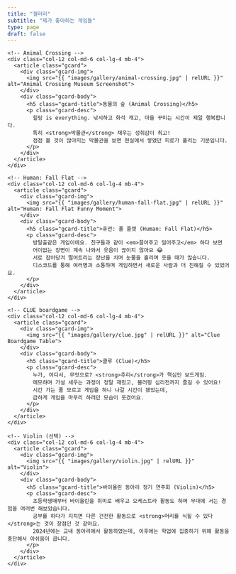 ```yaml
---
title: "갤러리"
subtitle: "제가 좋아하는 게임들"
type: page
draft: false
---
```


<div class="gallery-grid container px-0">
  <div class="row">

    <!-- Animal Crossing -->
    <div class="col-12 col-md-6 col-lg-4 mb-4">
      <article class="gcard">
        <div class="gcard-img">
          <img src="{{ "images/gallery/animal-crossing.jpg" | relURL }}" alt="Animal Crossing Museum Screenshot">
        </div>
        <div class="gcard-body">
          <h5 class="gcard-title">동물의 숲 (Animal Crossing)</h5>
          <p class="gcard-desc">
            힐링 is everything. 낚시하고 화석 캐고, 마을 꾸미는 시간이 제일 행복합니다.
            특히 <strong>박물관</strong> 채우는 성취감이 최고!
            점점 볼 것이 많아지는 박물관을 보면 현실에서 쌓였던 피로가 풀리는 기분입니다.
          </p>
        </div>
      </article>
    </div>

    <!-- Human: Fall Flat -->
    <div class="col-12 col-md-6 col-lg-4 mb-4">
      <article class="gcard">
        <div class="gcard-img">
          <img src="{{ "images/gallery/human-fall-flat.jpg" | relURL }}" alt="Human: Fall Flat Funny Moment">
        </div>
        <div class="gcard-body">
          <h5 class="gcard-title">휴먼: 폴 플랫 (Human: Fall Flat)</h5>
          <p class="gcard-desc">
            방탈출같은 게임이에요. 친구들과 같이 <em>끌어주고 밀어주고</em> 하다 보면
            어이없는 장면이 계속 나와서 웃음이 끊이지 않아요 😂
            서로 잡아당겨 떨어트리는 장난을 치며 눈물을 흘리며 웃을 때가 많습니다.
            디스코드를 통해 여러명과 소통하며 게임하면서 새로운 사람과 더 친해질 수 있었어요.
          </p>
        </div>
      </article>
    </div>

    <!-- CLUE boardgame -->
    <div class="col-12 col-md-6 col-lg-4 mb-4">
      <article class="gcard">
        <div class="gcard-img">
          <img src="{{ "images/gallery/clue.jpg" | relURL }}" alt="Clue Boardgame Table">
        </div>
        <div class="gcard-body">
          <h5 class="gcard-title">클루 (Clue)</h5>
          <p class="gcard-desc">
            누가, 어디서, 무엇으로? <strong>추리</strong>가 핵심인 보드게임.
            메모하며 가설 세우는 과정이 정말 재밌고, 블러핑 심리전까지 즐길 수 있어요!
            시간 가는 줄 모르고 게임을 하니 나갈 시간이 됐었는데,
            급하게 게임을 마무리 하려던 모습이 웃겼어요.
          </p>
        </div>
      </article>
    </div>

    <!-- Violin (선택) -->
    <div class="col-12 col-md-6 col-lg-4 mb-4">
      <article class="gcard">
        <div class="gcard-img">
          <img src="{{ "images/gallery/violin.jpg" | relURL }}" alt="Violin">
        </div>
        <div class="gcard-body">
          <h5 class="gcard-title">바이올린 동아리 정기 연주회 (Violin)</h5>
          <p class="gcard-desc">
            초등학생때부터 바이올린을 취미로 배우고 오케스트라 활동도 하며 무대에 서는 경험을 여러번 해보았습니다.
            공부를 하다가 지치면 다른 건전한 활동으로 <strong>머리를 식힐 수 있다</strong>는 것이 장점인 것 같아요.
            2024년에는 교내 동아리에서 활동하였는데, 이후에는 학업에 집중하기 위해 활동을 중단해서 아쉬움이 큽니다.
          </p>
        </div>
      </article>
    </div>

  </div>
</div>
